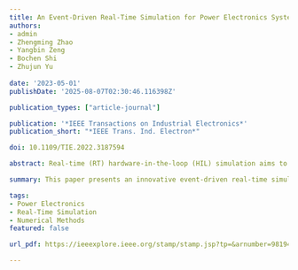 ```yaml
---
title: An Event-Driven Real-Time Simulation for Power Electronics Systems Based on Discrete Hybrid Time-Step Algorithm
authors:
- admin
- Zhengming Zhao
- Yangbin Zeng
- Bochen Shi
- Zhujun Yu
  
date: '2023-05-01'
publishDate: '2025-08-07T02:30:46.116398Z'

publication_types: ["article-journal"]

publication: '*IEEE Transactions on Industrial Electronics*'
publication_short: "*IEEE Trans. Ind. Electron*"

doi: 10.1109/TIE.2022.3187594

abstract: Real-time (RT) hardware-in-the-loop (HIL) simulation aims to speed up the validation process for power electronic systems (PES). The complex PESs with high switching frequency constitute some of the most challenging applications in RT-HIL. Conventional RT-HIL relies on adding extra expensive computing hardware to achieve submicrosecond step size, reducing errors caused by unavoidable sampling delays. This article proposes a CPU-based event-driven RT (EDRT) simulation framework by improving the algorithm rather than using additional hardware. The framework consists of two parts: 1) the synchronous-cycle event detection sampling method, which eliminates the delay error by detecting switching events; and 2) the discrete hybrid time-step numerical algorithm, which combines variable and fixed step-size simulation to improve the calculation efficiency and uses the ideal model to improve the modeling accuracy. The proposed framework is applied to a power electronic transformer with 24 switches and a 20 kHz switching frequency as a simulated case. Comparing the proposed simulation results with experimental results and other simulation results, the proposed EDRT framework can achieve the same numerical accuracy as the offline simulation but only requires 1/36 of the computation time. Furthermore, the hardware cost to achieve the same computational scale is reduced to 1/20 of the conventional HIL.

summary: This paper presents an innovative event-driven real-time simulation framework for power electronic systems, significantly enhancing simulation efficiency and accuracy while reducing hardware costs.

tags:
- Power Electronics
- Real-Time Simulation
- Numerical Methods
featured: false

url_pdf: https://ieeexplore.ieee.org/stamp/stamp.jsp?tp=&arnumber=9819434

---
```

